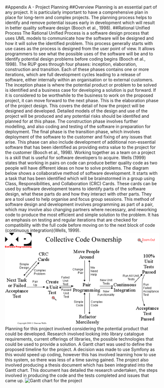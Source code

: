 #Appendix A - Project Planning
##Overview
Planning is an essential part of any project.  It is particularly important to have a comprehensive plan in place for long-term and complex projects.  The planning process helps to identify and remove potential issues early in development which will result in better quality software design (Booch et al., 1998).
##Rational Unified Process
The Rational Unified Process is a software design process that uses UML models to communicate how the software will be designed and how it will solve the identified problem.  This process generally starts with use cases as the process is designed from the user point of view.  It allows programmers to see what the possible uses of the software will be and to identify potential design problems before coding begins (Booch et al., 1998).
The RUP goes through four phases: inception, elaboration, construction and transition.  Each of these phases contains one or more iterations, which are full development cycles leading to a release of software, either internally within an organisation or to external customers.  The inception phase is where the potential product or problem to be solved is identified and a business case for developing a solution is put forward.  If it is considered to be worthwhile to the business to work on the proposed project, it can move forward to the next phase.  This is the elaboration phase of the project design.  This covers the detail of how the project will be designed and developed.  Detailed models of the design and use of the project will be produced and any potential risks should be identifed and planned for at this phase.  The construction phase involves further modelling, and also coding and testing of the software in preparation for deployment.  The final phase is the transition phase, which involves deployment of the software to the customer and fixing of any issues that arise.  This phase can also include development of additional non-essential software that has been identified as providing extra value to the project for the customer (Booch et al., 1998).
Working together as a team on a project is a skill that is useful for software developers to acquire.  Wells (1999) states that working in pairs on code can produce better quality code as two people will have different ideas on how to solve problems.  The diagram below shows a collaborative method of software development.  It starts with a task that has been identified which will be brainstormed in a group using Class, Responsibilities, and Collaboration (CRC) Cards.  These cards can be used by software development teams to identify parts of the software design, what these parts do and how they interact with other parts.  They are a tool used to help organise and focus group sessions.  This method of software design and development involves programming as part of a pair, which may involve also changing partners where necessary, and reworking code to produce the most efficient and simple solution to the problem.  It has an emphasis on testing and regular iterations that are checked for compatibility with the full code before moving on to the next block of code (continuous integration)(Wells, 1999).
![Diagram of software development](images/code.gif)
Planning for this project involved considering the potential product that could be developed.  Research involved looking into library catalogue requirements, current offerings of libraries, the possible technologies that could be used to provide a solution.  A Gantt chart was used to define the proposed timeline for the project.  A decision was made to use Symfony as this would speed up coding, however this has involved learning how to use this system, so there was less of a time saving gained.  The project also involved producing a thesis document which has been integrated into the Gantt chart.  This document has detailed the research undertaken, the steps involved in producing the code and the tests completed and issues that came up.
![Gantt chart for the project](images/ProjectGanttChart.jpg)
